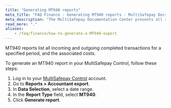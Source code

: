 ```yaml
---
title: "Generating MT940 reports"
meta_title: "FAQ Finance - Generating MT940 reports - MultiSafepay Docs"
meta_description: "The MultiSafepay Documentation Center presents all relevant information about our Plugins and API. You can also find support pages for payment methods, tools and general questions as well as the contact details of our Support and Integration Teams."
read_more: "."
aliases:
    - /faq/finance/how-to-generate-a-MT940-export
---
```

MT940 reports list all incoming and outgoing completed transactions for a specified period, and the associated costs.

To generate an MT940 report in your MultiSafepay Control, follow these steps:

1. Log in to your [MultiSafepay Control](https://merchant.multisafepay.com) account.
2. Go to **Reports > Accountant export**.
3. In **Data Selection**, select a date range.
4. In the **Report Type** field, select **MT940**.
5. Click **Generate report**.


